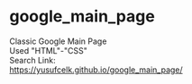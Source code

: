 # google_main_page
  Classic Google Main Page <br />
  Used  "HTML"-"CSS" <br />
  Search Link: <br />
  https://yusufcelk.github.io/google_main_page/
 
